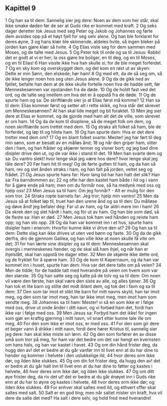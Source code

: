 ## Kapittel 9

1 Og han sa til dem: Sannelig sier jeg dere: Noen av dem som her står, skal ikke smake døden før de ser at Guds rike er kommet med kraft.
2 Og seks dager deretter tok Jesus med seg Peter og Jakob og Johannes og førte dem avsides opp på et høyt fjell for seg selv alene. Og han ble forklaret for deres øyne,
3 og hans klær ble skinnende, aldeles hvite, så ingen bleker på jorden kan gjøre klær så hvite.
4 Og Elias viste seg for dem sammen med Moses, og de talte med Jesus.
5 Og Peter tok til orde og sa til Jesus: Rabbi! det er godt at vi er her; la oss gjøre tre boliger, en til deg, og en til Moses, og en til Elias!
6 Han visste ikke hva han skulle si; for de ble meget forferdet.
7 Og en sky kom og overskygget dem, og det kom en røst ut av skyen: Dette er min Sønn, den elskede; hør ham!
8 Og med ett, da de så seg om, så de ikke lenger noen hos seg uten Jesus alene.
9 Og da de gikk ned av fjellet, befalte han dem at de ikke skulle fortelle noen hva de hadde sett, før Menneskesønnen var opstanden fra de døde.
10 Og de holdt fast ved det ord, og de talte seg imellem om hva det er å oppstå fra de døde.
11 Og de spurte ham og sa: De skriftlærde sier jo at Elias først må komme?
12 Han sa til dem: Elias kommer først og setter alt i rette skikk, og hva står det skrevet om Menneskesønnen? At han skal lide meget og bli foraktet.
13 Men jeg sier dere at Elias er kommet, og de gjorde med ham alt det de ville, som skrevet er om ham.
14 Og da de kom til disiplene, så de meget folk om dem, og noen skriftlærde som trettet med dem.
15 Og straks alt folket så ham, ble de forferdet, og løp til og hilste ham.
16 Og han spurte dem: Hva er det dere tretter med dem om?
17 Og en blant folket svarte: Mester! jeg har ført til deg min sønn, som er besatt av en målløs ånd;
18 og når den griper ham, sliter den i ham, og han fråder og skjærer tenner og visner bort; og jeg bad dine disipler drive den ut, og de var ikke i stand til det.
19 Men han svarte dem og sa: Du vantro slekt! hvor lenge skal jeg være hos dere? hvor lenge skal jeg tåle dere?
20 Før ham hit til meg! Og de førte gutten til ham, og da han så ham, rev og slet ånden straks i ham, og han falt på jorden, veltet seg og frådet.
21 Og Jesus spurte hans far: Hvor lang tid har han hatt det slik? Han sa: Fra barndommen av;
22 og ofte har den kastet ham både i ild og i vann for å gjøre ende på ham; men om du formår noe, så ha medynk med oss og hjelp oss!
23 Men Jesus sa til ham: Om jeg formår? - Alt er mulig for den som tror.
24 Straks ropte barnets far: Jeg tror; hjelp min vantro!
25 Men da Jesus så at folket løp til, truet han den urene ånd og sa til den: Du målløse og døve ånd! jeg befaler deg: Far ut av ham, og far aldri mere inn i ham!
26 Da skrek den og slet hårdt i ham, og fór ut av ham. Og han ble som død, så de fleste sa: Han er død.
27 Men Jesus tok ham ved hånden og reiste ham opp; og han sto opp.
28 Og da han var kommet inn i et hus, spurte hans disipler ham i enerom: Hvorfor kunne ikke vi drive den ut?
29 Og han sa til dem: Dette slag kan ikke drives ut uten ved bønn og faste.
30 Og da de gikk derfra, dro de gjennom Galilea, og han ville ikke at noen skulle få vite om det;
31 for han lærte sine disipler og sa til dem: Menneskesønnen skal overgis i menneskenes hender, og de skal slå ham ihjel, og når han er ihjelslått, skal han oppstå tre dager etter.
32 Men de skjønte ikke dette ord, og de fryktet for å spørre ham.
33 Og de kom til Kapernaum, og da han var kommet inn i huset, spurte han dem: Hva var det dere talte om på veien?
34 Men de tidde; for de hadde talt med hverandre på veien om hvem som var den største.
35 Og han satte seg og kalte på de tolv og sa til dem: Om noen vil være den første, han skal være den siste av alle, og alles tjener.
36 Og han tok et lite barn og stilte det midt iblant dem, og tok det i favn og sa til dem:
37 Den som tar imot et slikt lite barn for mitt navns skyld, han tar imot meg, og den som tar imot meg, han tar ikke imot meg, men imot ham som sendte meg.
38 Johannes sa til ham: Mester! vi så en som ikke er i følge med oss, drive ut onde ånder i ditt navn, og vi forbød ham det, fordi han ikke var i følge med oss.
39 Men Jesus sa: Forbyd ham det ikke! for ingen som gjør en kraftig gjerning i mitt navn, vil snart etter kunne tale ille om meg.
40 For den som ikke er imot oss, er med oss.
41 For den som gir dere et beger vann å drikke i mitt navn, fordi dere hører Kristus til, sannelig sier jeg dere: han skal ikke miste sin lønn.
42 Og den som forfører én av disse små som tror på meg, for ham var det bedre om det var hengt en kvernsten om hans hals, og han var kastet i havet.
43 Og om din hånd frister deg, da hugg den av! det er bedre at du går vanfør inn til livet enn at du har dine to hender og kommer i helvete i den uslukkelige ild,
44 hvor deres orm ikke dør, og ilden ikke slukkes.
45 Og om din fot frister deg, da hugg den av! det er bedre at du går halt inn til livet enn at du har dine to føtter og kastes i helvete,
46 hvor deres orm ikke dør, og ilden ikke slukkes.
47 Og om ditt øye frister deg, da riv det ut! det er bedre at du går énøyet inn i Guds rike enn at du har to øyne og kastes i helvete,
48 hvor deres orm ikke dør, og ilden ikke slukkes.
49 For enhver skal saltes med ild, og ethvert offer skal saltes med salt.
50 Salt er en god ting; men når saltet mister sin kraft, hva vil dere da salte det med? Ha salt i dere selv, og hold fred med hverandre!
